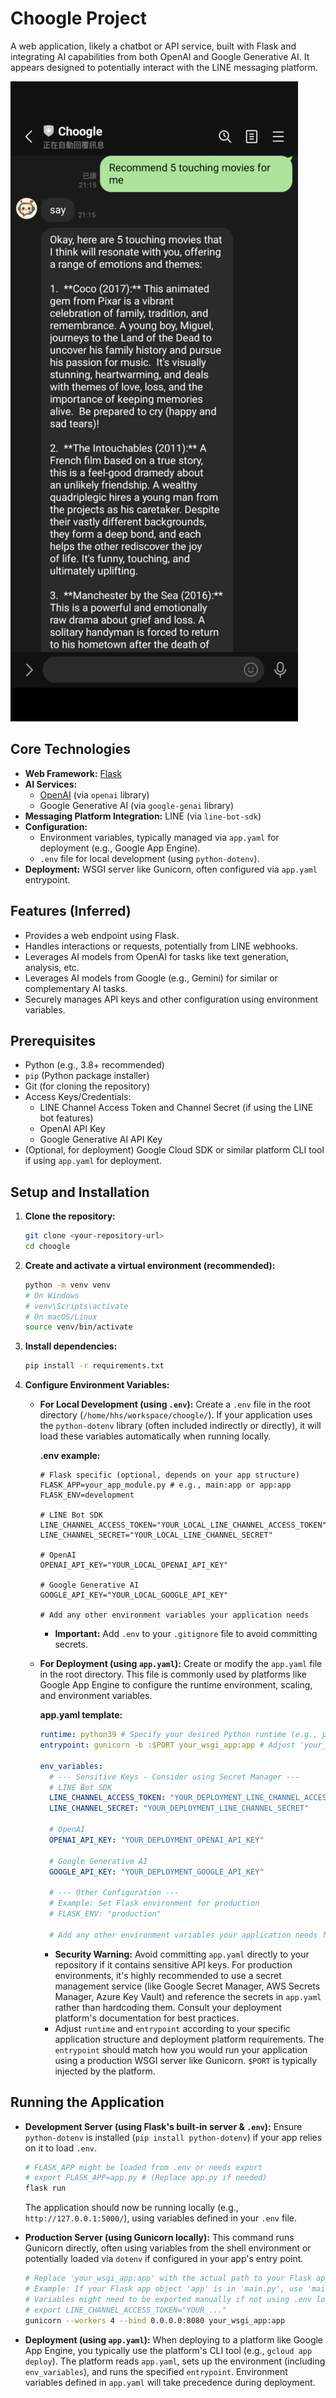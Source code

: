 # Choogle Project

A web application, likely a chatbot or API service, built with Flask and integrating AI capabilities from both OpenAI and Google Generative AI. It appears designed to potentially interact with the LINE messaging platform.

![Choogle Demo Screenshot](https://raw.githubusercontent.com/johnnyhng/choogle/main/choogle.jpeg)

## Core Technologies

*   **Web Framework:** [Flask](https://flask.palletsprojects.com/)
*   **AI Services:**
    *   [OpenAI](https://openai.com/) (via `openai` library)
    *   Google Generative AI (via `google-genai` library)
*   **Messaging Platform Integration:** LINE (via `line-bot-sdk`)
*   **Configuration:**
    *   Environment variables, typically managed via `app.yaml` for deployment (e.g., Google App Engine).
    *   `.env` file for local development (using `python-dotenv`).
*   **Deployment:** WSGI server like Gunicorn, often configured via `app.yaml` entrypoint.

## Features (Inferred)

*   Provides a web endpoint using Flask.
*   Handles interactions or requests, potentially from LINE webhooks.
*   Leverages AI models from OpenAI for tasks like text generation, analysis, etc.
*   Leverages AI models from Google (e.g., Gemini) for similar or complementary AI tasks.
*   Securely manages API keys and other configuration using environment variables.

## Prerequisites

*   Python (e.g., 3.8+ recommended)
*   `pip` (Python package installer)
*   Git (for cloning the repository)
*   Access Keys/Credentials:
    *   LINE Channel Access Token and Channel Secret (if using the LINE bot features)
    *   OpenAI API Key
    *   Google Generative AI API Key
*   (Optional, for deployment) Google Cloud SDK or similar platform CLI tool if using `app.yaml` for deployment.

## Setup and Installation

1.  **Clone the repository:**
    ```bash
    git clone <your-repository-url>
    cd choogle
    ```

2.  **Create and activate a virtual environment (recommended):**
    ```bash
    python -m venv venv
    # On Windows
    # venv\Scripts\activate
    # On macOS/Linux
    source venv/bin/activate
    ```

3.  **Install dependencies:**
    ```bash
    pip install -r requirements.txt
    ```

4.  **Configure Environment Variables:**

    *   **For Local Development (using `.env`):**
        Create a `.env` file in the root directory (`/home/hhs/workspace/choogle/`). If your application uses the `python-dotenv` library (often included indirectly or directly), it will load these variables automatically when running locally.

        **.env example:**
        ```dotenv
        # Flask specific (optional, depends on your app structure)
        FLASK_APP=your_app_module.py # e.g., main:app or app:app
        FLASK_ENV=development

        # LINE Bot SDK
        LINE_CHANNEL_ACCESS_TOKEN="YOUR_LOCAL_LINE_CHANNEL_ACCESS_TOKEN"
        LINE_CHANNEL_SECRET="YOUR_LOCAL_LINE_CHANNEL_SECRET"

        # OpenAI
        OPENAI_API_KEY="YOUR_LOCAL_OPENAI_API_KEY"

        # Google Generative AI
        GOOGLE_API_KEY="YOUR_LOCAL_GOOGLE_API_KEY"

        # Add any other environment variables your application needs
        ```
        *   **Important:** Add `.env` to your `.gitignore` file to avoid committing secrets.

    *   **For Deployment (using `app.yaml`):**
        Create or modify the `app.yaml` file in the root directory. This file is commonly used by platforms like Google App Engine to configure the runtime environment, scaling, and environment variables.

        **app.yaml template:**
        ```yaml
        runtime: python39 # Specify your desired Python runtime (e.g., python38, python310, python311)
        entrypoint: gunicorn -b :$PORT your_wsgi_app:app # Adjust 'your_wsgi_app:app' to your Flask app instance (e.g., main:app)

        env_variables:
          # --- Sensitive Keys - Consider using Secret Manager ---
          # LINE Bot SDK
          LINE_CHANNEL_ACCESS_TOKEN: "YOUR_DEPLOYMENT_LINE_CHANNEL_ACCESS_TOKEN"
          LINE_CHANNEL_SECRET: "YOUR_DEPLOYMENT_LINE_CHANNEL_SECRET"

          # OpenAI
          OPENAI_API_KEY: "YOUR_DEPLOYMENT_OPENAI_API_KEY"

          # Google Generative AI
          GOOGLE_API_KEY: "YOUR_DEPLOYMENT_GOOGLE_API_KEY"

          # --- Other Configuration ---
          # Example: Set Flask environment for production
          # FLASK_ENV: "production"

          # Add any other environment variables your application needs for deployment
        ```
        *   **Security Warning:** Avoid committing `app.yaml` directly to your repository if it contains sensitive API keys. For production environments, it's highly recommended to use a secret management service (like Google Secret Manager, AWS Secrets Manager, Azure Key Vault) and reference the secrets in `app.yaml` rather than hardcoding them. Consult your deployment platform's documentation for best practices.
        *   Adjust `runtime` and `entrypoint` according to your specific application structure and deployment platform requirements. The `entrypoint` should match how you would run your application using a production WSGI server like Gunicorn. `$PORT` is typically injected by the platform.

## Running the Application

*   **Development Server (using Flask's built-in server & `.env`):**
    Ensure `python-dotenv` is installed (`pip install python-dotenv`) if your app relies on it to load `.env`.
    ```bash
    # FLASK_APP might be loaded from .env or needs export
    # export FLASK_APP=app.py # (Replace app.py if needed)
    flask run
    ```
    The application should now be running locally (e.g., `http://127.0.0.1:5000/`), using variables defined in your `.env` file.

*   **Production Server (using Gunicorn locally):**
    This command runs Gunicorn directly, often using variables from the shell environment or potentially loaded via `dotenv` if configured in your app's entry point.
    ```bash
    # Replace 'your_wsgi_app:app' with the actual path to your Flask app instance
    # Example: If your Flask app object 'app' is in 'main.py', use 'main:app'
    # Variables might need to be exported manually if not using .env loading in app
    # export LINE_CHANNEL_ACCESS_TOKEN="YOUR_..."
    gunicorn --workers 4 --bind 0.0.0.0:8080 your_wsgi_app:app
    ```

*   **Deployment (using `app.yaml`):**
    When deploying to a platform like Google App Engine, you typically use the platform's CLI tool (e.g., `gcloud app deploy`). The platform reads `app.yaml`, sets up the environment (including `env_variables`), and runs the specified `entrypoint`. Environment variables defined in `app.yaml` will take precedence during deployment.
